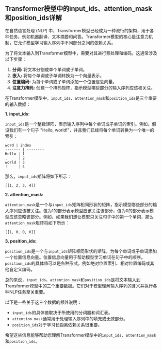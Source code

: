 ## Transformer模型中的input_ids、attention_mask和position_ids详解

在自然语言处理 (NLP) 中，Transformer模型已经成为一种流行的架构，用于各种任务，例如机器翻译、文本摘要和问答。Transformer模型的核心是注意力机制，它允许模型学习输入序列中不同部分之间的依赖关系。

为了将文本输入到Transformer模型中，需要对其进行预处理和编码。这通常涉及以下步骤：

1. **分词:** 将文本分割成单个单词或子单词。
2. **嵌入:** 将每个单词或子单词转换为一个向量表示。
3. **位置编码:** 为每个单词或子单词添加一个位置信息向量。
4. **注意力掩码:** 创建一个掩码矩阵，指示模型哪些部分的输入序列应该被关注。

在Transformer模型中，`input_ids`、`attention_mask`和`position_ids`是三个重要的输入数据：

**1. input_ids:**

`input_ids`是一个整数矩阵，表示输入序列中每个单词或子单词的索引。例如，假设我们有一个句子 "Hello, world!"，并且我们已经将每个单词转换为一个唯一的索引：

```
word | index
------- | --------
Hello | 1
,     | 2
world | 3
!     | 4
```

那么，`input_ids`矩阵将如下所示：

```
[[1, 2, 3, 4]]
```

**2. attention_mask:**

`attention_mask`是一个与`input_ids`矩阵相同形状的矩阵，指示模型哪些部分的输入序列应该被关注。值为1的部分表示模型应该关注该部分，值为0的部分表示模型应该忽略该部分。例如，如果我们想让模型只关注句子中的第一个单词，那么`attention_mask`矩阵将如下所示：

```
[[1, 0, 0, 0]]
```

**3. position_ids:**

`position_ids`是一个与`input_ids`矩阵相同形状的矩阵，为每个单词或子单词添加一个位置信息向量。位置信息向量用于帮助模型学习单词在句子中的顺序。`position_ids`的具体值可以是各种形式，例如绝对位置索引、相对位置编码或其他自定义编码。

总的来说，`input_ids`、`attention_mask`和`position_ids`是将文本输入到Transformer模型中的三个重要数据。它们对于模型理解输入序列的含义并执行各种NLP任务至关重要。

以下是一些关于这三个数据的额外说明：

- `input_ids`的具体值取决于所使用的分词器和词汇表。
- `attention_mask`通常用于处理输入序列中的填充或无效部分。
- `position_ids`对于学习长距离依赖关系很重要。

希望这些信息能够帮助您理解Transformer模型中的`input_ids`、`attention_mask`和`position_ids`。